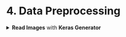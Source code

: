 # 4. Data Preprocessing

<div style='width:1000px;margin:auto;'>
<details><summary><b>Read Images</b> with <b>Keras Generator</b></summary><p>
```
from tensorflow.keras.preprocessing.image import ImageDataGenerator

train_datagen = ImageDataGenerator(rescale=1./255)
test_datagen  = ImageDataGenerator(rescale=1./255)

train_generator = train_datagen.flow_from_directory(train_dir,
										target_size=(150, 150), # Resize all images to 150x150
										batch_size=20,
										class_mode='binary')
										
valid_generator = test_datagen.flow_from_directory(valid_dir,
										target_size=(150, 150), # Resize all images to 150x150
										batch_size=20,
										class_mode='binary')				
```

<h4>When fitting the model with generators</h4>
```
history = model.fit_generator(train_generator,
						steps_per_epoch=len(train_df)/batch_size,
						epochs=30,
						validation_data=valid_generator,
						validation_steps=len(valid_df)/batch_size)
```
</p></details>
<details><summary>Deal with <b>small images dataset</b> 2,000 images</b></summary>
<p> if you start with a simple convnet architecuture, your model will overfit quickly, here's how you can mitigate that effect:</p>
<ul>
<li>Data Augmentation.</li>
<li>Add Drop-out Layer after Flatten() layer and before Dense layer.</li>
<li>Add Regularization</li>
</ul>

- Use a pretrained Convent.
</details>

<details><summary><b>Data Augmentation</b></summary>
```
# Note: Validation & Test data shouldn't be augmented.
datagen = ImageDataGenerator(
			rescale=1./255,
			rotation_range=40,
			width_shift_range=0.2,
			height_shift_range=0.2,
			shear_range=0.2,
			zoom_range=0.2,
			horizontal_flip=True,
			fill_mode='nearest')
			
valid_datagen = ImageDataGenerator(rescale=1./255)

# Read the folder of images.
train_generator = datagen.flow_from_directory(
					train_dir,
					target_size=(150, 150),
					batch_size=32,
					class_mode='binary')

```
<h4> Display some images after augmenation</h4>
```
from tensorflow.keras.preprocessing import image

fnames = [os.path.join(train_cats_dir, fname) for fname in os.listdir(train_cats_dir)]

# Select one image.
img_path = fnames[3]

# Read the image and resize it.
img = image.load_img(img_path, target_size=(150, 150))

# Convert it to a Numpy array with shape (150, 150, 3)
x = image.img_to_array(img)

x = x.reshape((1,) + x.shape)

i = 0
for batch in datagen.flow(x, batch_size=1):
	plt.figure(i)
	imgplot = plt.imshow(image.array_to_img(batch[0]))
	i += 1
	if i % 4 == 0:
		break

plt.show()
```
</details>

</div>
